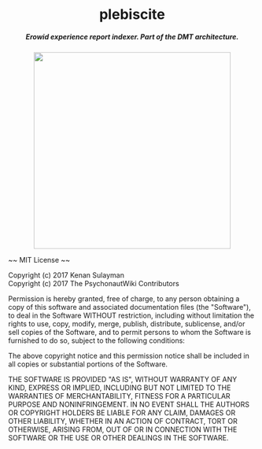 <h1 align="center">plebiscite</h1>

<h5 align="center">Erowid experience report indexer. Part of the DMT architecture.</h5>

<div align="center"><img src="/../master/grid.png" width="400" /></div>

~~ MIT License ~~

Copyright (c) 2017 Kenan Sulayman<br/>
Copyright (c) 2017 The PsychonautWiki Contributors

Permission is hereby granted, free of charge, to any person obtaining a copy
of this software and associated documentation files (the "Software"), to deal
in the Software WITHOUT restriction, including without limitation the rights
to use, copy, modify, merge, publish, distribute, sublicense, and/or sell
copies of the Software, and to permit persons to whom the Software is
furnished to do so, subject to the following conditions:

The above copyright notice and this permission notice shall be included in all
copies or substantial portions of the Software.

THE SOFTWARE IS PROVIDED "AS IS", WITHOUT WARRANTY OF ANY KIND, EXPRESS OR
IMPLIED, INCLUDING BUT NOT LIMITED TO THE WARRANTIES OF MERCHANTABILITY,
FITNESS FOR A PARTICULAR PURPOSE AND NONINFRINGEMENT. IN NO EVENT SHALL THE
AUTHORS OR COPYRIGHT HOLDERS BE LIABLE FOR ANY CLAIM, DAMAGES OR OTHER
LIABILITY, WHETHER IN AN ACTION OF CONTRACT, TORT OR OTHERWISE, ARISING FROM,
OUT OF OR IN CONNECTION WITH THE SOFTWARE OR THE USE OR OTHER DEALINGS IN THE
SOFTWARE.